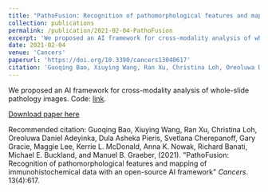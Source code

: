 ```yaml
---
title: "PathoFusion: Recognition of pathomorphological features and mapping of immunohistochemical data with an open-source AI framework"
collection: publications
permalink: /publication/2021-02-04-PathoFusion
excerpt: 'We proposed an AI framework for cross-modality analysis of whole-slide pathology images. Code:https://github.com/guoqingbao/Pathofusion.'
date: 2021-02-04
venue: 'Cancers'
paperurl: 'https://doi.org/10.3390/cancers13040617'
citation: 'Guoqing Bao, Xiuying Wang, Ran Xu, Christina Loh, Oreoluwa Daniel Adeyinka, Dula Asheka Pieris, Svetlana Cherepanoff, Gary Gracie, Maggie Lee, Kerrie L. McDonald, Anna K. Nowak, Richard Banati, Michael E. Buckland, and Manuel B. Graeber, (2021). &quot;PathoFusion: Recognition of pathomorphological features and mapping of immunohistochemical data with an open-source AI framework&quot; <i>Cancers</i>. 13(4):617.'
---
```

We proposed an AI framework for cross-modality analysis of whole-slide pathology images. Code: [link](https://github.com/guoqingbao/Pathofusion).

[Download paper here](https://doi.org/10.3390/cancers13040617)

Recommended citation: Guoqing Bao, Xiuying Wang, Ran Xu, Christina Loh, Oreoluwa Daniel Adeyinka, Dula Asheka Pieris, Svetlana Cherepanoff, Gary Gracie, Maggie Lee, Kerrie L. McDonald, Anna K. Nowak, Richard Banati, Michael E. Buckland, and Manuel B. Graeber, (2021). "PathoFusion: Recognition of pathomorphological features and mapping of immunohistochemical data with an open-source AI framework" <i>Cancers</i>. 13(4):617.